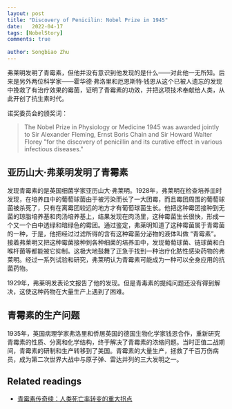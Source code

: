 ```yaml
---
layout: post
title: "Discovery of Penicilin: Nobel Prize in 1945"
date:   2022-04-17
tags: [NobelStory]
comments: true
 
author: Songbiao Zhu
---
```


弗莱明发明了青霉素，但他并没有意识到他发现的是什么——对此他一无所知。后来是另外两位科学家——霍华德·弗洛里和厄恩斯特·钱恩从这个已被人遗忘的发现中挽救了有治疗效果的霉菌，证明了青霉素的功效，并把这项技术奉献给人类，从此开创了抗生素时代。

诺奖委员会的颁奖词：

> The Nobel Prize in Physiology or Medicine 1945 was awarded jointly to Sir Alexander Fleming, Ernst Boris Chain and Sir Howard Walter Florey "for the discovery of penicillin and its curative effect in various infectious diseases."	



<!-- more -->



## 亚历山大·弗莱明发明了青霉素

发现青霉素的是英国细菌学家亚历山大·弗莱明。1928年，弗莱明在检查培养皿时发现，在培养皿中的葡萄球菌由于被污染而长了一大团霉，而且霉团周围的葡萄球菌被杀死了，只有在离霉团较远的地方才有葡萄球菌生长。他把这种霉团接种到无菌的琼脂培养基和肉汤培养基上，结果发现在肉汤里，这种霉菌生长很快，形成一个又一个白中透绿和暗绿色的霉团。通过鉴定，弗莱明知道了这种霉菌属于青霉菌的一种，于是，他把经过过滤所得的含有这种霉菌分泌物的液体叫做 “青霉素”。接着弗莱明又把这种霉菌接种到各种细菌的培养皿中，发现葡萄球菌、链球菌和白喉杆菌等都能被它抑制。这极大地鼓舞了正急于找到一种治疗化脓性感染药物的弗莱明。经过一系列试验和研究，弗莱明认为青霉素可能成为一种可以全身应用的抗菌药物。

1929年，弗莱明发表论文报告了他的发现。但是青毒素的提纯问题还没有得到解决，这使这种药物在大量生产上遇到了困难。

## 青霉素的生产问题

1935年，英国病理学家弗洛里和侨居英国的德国生物化学家钱恩合作，重新研究青霉素的性质、分离和化学结构，终于解决了青霉素的浓缩问题。当时正值二战期间，青霉素的研制和生产转移到了美国。青霉素的大量生产，拯救了千百万伤病员，成为第二次世界大战中与原子弹、雷达并列的三大发明之一。

## Related readings

* [青霉素传奇续：人类死亡率转变的重大拐点](https://zhuanlan.zhihu.com/p/36442437)